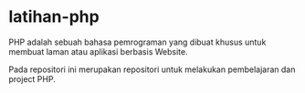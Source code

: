 # latihan-php
PHP adalah sebuah bahasa pemrograman yang dibuat khusus untuk membuat laman atau aplikasi berbasis Website. 

Pada repositori ini merupakan repositori untuk melakukan pembelajaran dan project PHP.
